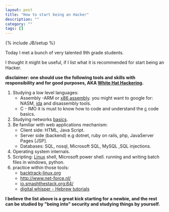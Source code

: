 ```yaml
---
layout: post
title: "How to start being an Hacker"
description: ""
category: ""
tags: []
---
```

{% include JB/setup %}

Today I met a bunch of very talented 9th grade students.

I thought it might be useful, if I list what it is recommended for start being an Hacker.

<strong>disclaimer: one should use the following tools and skills with responsibility and for good purposes, AKA
<a href="http://en.wikipedia.org/wiki/White_hat_(computer_security)">White Hat Hackering</a>. </strong>


<ol>
<li>
	Studying a low level languages:
	<ul>
		<li>
			Assembly -ARM or <a href="http://www.cs.virginia.edu/~evans/cs216/guides/x86.html"> x86 assembly</a>. you might want to google for: NASM, <a href="https://www.hex-rays.com/products/ida/">ida</a> and disassembly tools.
		</li>
		<li>
			C - IMO it is must to know how to code and understand the <a href="http://www.ro.feri.uni-mb.si/predmeti/mik_si/C_prir/CLIST.HTM">c</a> code basics. 
		</li>
	</ul> 

</li>
<li>Studying networks <a href="http://seclab.cs.sunysb.edu/sekar/papers/netattacks.pdf">basics</a>.</li>

<li>Be familiar with web applications mechanism:
	<ul>
		<li>
			Client side: HTML, Java Script.
		</li>
		<li>
			Server side (backend) e.g dotnet, ruby on rails, php, JavaServer Pages [JSP].
		</li>
		<li>
			Databases: SQL, nosql, Microsoft SQL, MySQL ,SQL injections.
		</li>
	</ul>

</li>

<li>
	Operating system internals.
</li>

<li>
	Scripting: <a href="http://www.ubuntu.com/">Linux</a> shell, Microsoft power shell. running and writing batch files in windows, python.
</li>

<li>
	practice within those tools:
	<ul>
		<li>
	 		<a href="http://backtrack-linux.org">backtrack-linux.org</a>
	 	</li>
	 	<li>	
	 		<a href="http://www.net-force.nl/">http://www.net-force.nl/</a>
		</li>
		<li>
	 		<a href="io.smashthestack.org:84/">io.smashthestack.org:84/</a>
	 	</li>
	 	<li>
	 		<a href="http://www.digitalwhisper.co.il/"> digital whisper - Hebrew tutorials</a>
	 	</li>
	</ul>
</li>
</ol>




<strong>I believe the list above is a great kick starting for a newbie, and the rest can be studied by "being into" security and studying things by yourself.</strong>
